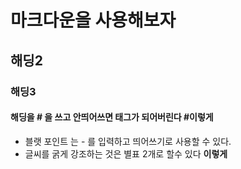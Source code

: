 # 마크다운을 사용해보자 
## **해딩2**
### 해딩3
#### 해딩을 # 을 쓰고 안띄어쓰면 태그가 되어버린다 #이렇게
- 블랫 포인트 는 - 를 입력하고 띄어쓰기로 사용할 수 있다. 
- 글씨를 굵게 강조하는 것은 별표 2개로 할수 있다 **이렇게**
